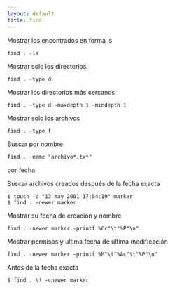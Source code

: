 ```yaml
---
layout: default
title: find
---
```


Mostrar los encontrados en forma ls

    find . -ls

Mostrar solo los directorios

    find . -type d

Mostrar los directorios más cercanos

    find . -type d -maxdepth 1 -mindepth 1

Mostrar solo los archivos

    find . -type f

Buscar por nombre

    find . -name "archivo*.tx*"

por fecha

Buscar archivos creados después de la  fecha exacta

	$ touch -d "13 may 2001 17:54:19" marker
	$ find . -newer marker

Mostrar su fecha de creación y nombre

    find . -newer marker -printf %Cc"\t"%P"\n"

Mostrar permisos y ultima fecha de ultima modificación

    find . -newer marker -printf %M"\t"%Ac"\t"%P"\n"

Antes de la fecha exacta

    $ find . \! -cnewer marker
